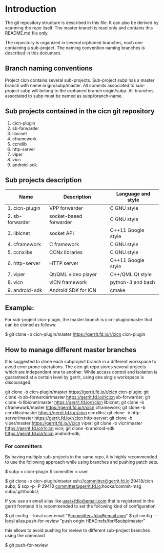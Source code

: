
# Introduction
The git repository structure is described in this file. It can also be derived
by scanning the repo itself. The master branch is read only and contains this
README.md file only.

The repository is organized in several orphaned branches, each one containing
a sub-project. The naming convention naming branches is described in this
document.

## Branch naming conventions
Project cicn contains several sub-projects. Sub-project *subp* has a master
branch with name  origin/subp/master. All commits associated to sub-project
subp will belong to the orphaned branch origin/subp. All branches associated
to subp must be named as subp/branch-name.

## Sub projects contained in the cicn git repository

1. cicn-plugin
2. sb-forwarder
3. libicnet
4. cframework
5. ccnxlib
6. http-server
7. viper
8. vicn
9. android-sdk

## Sub projects description

Name                | Description             |  Language and style
------------------- | ----------------------- | -------------------
1. cicn-plugin      | VPP forwarder           | C GNU style
2. sb-forwarder     | socket-based forwarder  | C GNU style
3. libicnet         | socket API              | C++11 Google style
4. cframework       | C framework             | C GNU style
5. ccnxlibs         | CCNx libraries          | C GNU style
6. http-server      | HTTP server             | C++11 Google style
7. viper            | Qt/QML video player     | C++/QML Qt style
8. vicn             | vICN framework          | python-3 and bash
9. android-sdk      | Android SDK for ICN     | cmake

## Example:

For sub-project cicn-plugin, the master branch is cicn-plugin/master
that can be cloned as follows:

$ git clone -b cicn-plugin/master https://gerrit.fd.io/r/cicn cicn-plugin

## How to manage different master branches

It is suggested to clone each subproject branch in a different workspace to 
avoid error prone operations. The cicn git repo stores several projects which
are independent one to another. While access control and isolation is
guaranteed at a certain level by gerrit, using one single workspace is
discouraged.

git clone -b cicn-plugin/master  https://gerrit.fd.io/r/cicn cicn-plugin;
git clone -b sb-forwarder/master https://gerrit.fd.io/r/cicn sb-forwarder;
git clone -b libicnet/master     https://gerrit.fd.io/r/cicn libicnet;
git clone -b cframework/master   https://gerrit.fd.io/r/cicn cframework;
git clone -b ccnxlibs/master     https://gerrit.fd.io/r/cicn ccnxlibs;
git clone -b http-server/master  https://gerrit.fd.io/r/cicn http-server;
git clone -b viper/master        https://gerrit.fd.io/r/cicn viper;
git clone -b vicn/master         https://gerrit.fd.io/r/cicn vicn;
git clone -b android-sdk         https://gerrit.fd.io/r/cicn android-sdk;

### For committers

By having multiple sub-projects in the same repo, it is highly recommended
to use the following approach while using branches and pushing patch sets.

$ subp = cicm-plugin
$ committer = user

$ git clone -b cicn-plugin/master ssh://committer@gerrit.fd.io:29418/cicn subp;
$ scp -p -P 29418 committer@gerrit.fd.io:hooks/commit-msg subp/.git/hooks/;

If you use an email alias like user+fdio@email.com that is registered in the
gerrit frontend it is recommended to set the following kind of configuration

$ git config --local user.email "$committer+fdio@email.com"
$ git config --local alias.push-for-review "push origin HEAD:refs/for/$subp/master"

this allows to avoid pushing for review to different sub-project branches
using the command

$ git push-for-review
